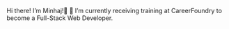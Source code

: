 Hi there! I’m Minhaj!👋
🌱 I’m currently receiving training at CareerFoundry to become a Full-Stack Web Developer.

<!---
minhajislam674/minhajislam674 is a ✨ special ✨ repository because its `README.md` (this file) appears on your GitHub profile.
You can click the Preview link to take a look at your changes.
--->
